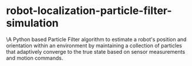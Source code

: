 # robot-localization-particle-filter-simulation
\A Python based Particle Filter algorithm to estimate a robot's position and orientation within an environment by maintaining a collection of particles that adaptively converge to the true state based on sensor measurements and motion commands.
